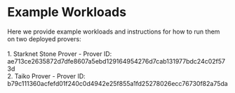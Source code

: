 # Example Workloads

Here we provide example workloads and instructions for how to run them on two deployed provers:\
\
1\. Starknet Stone Prover - Prover ID: ae713ce2635872d7dfe8607a5ebd129164954276d7cab131977bdc24c02f573d\
2\. Taiko Prover - Prover ID: b79c111360acfefd01f240c0d4942e25f855a1fd25278026ecc76730f82a75da
